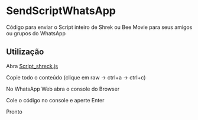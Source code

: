 # SendScriptWhatsApp

Código para enviar o Script inteiro de Shrek ou Bee Movie para seus amigos ou grupos do WhatsApp

## Utilização

Abra [Script_shreck.js](https://github.com/JTChila/BotWhaswappTroll/blob/main/Script_shrek.js)


Copie todo o conteúdo (clique em raw -> ctrl+a -> ctrl+c)

No WhatsApp Web abra o console do Browser

Cole o código no console e aperte Enter

Pronto
